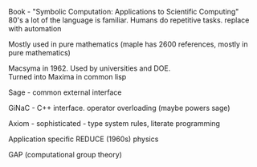 Book - "Symbolic Computation: Applications to Scientific Computing"  
    80's
    a lot of the language is familiar.  Humans do repetitive tasks. replace
    with automation

Mostly used in pure mathematics  (maple has 2600 references, mostly in pure
mathematics)

Macsyma in 1962.  Used by universities and DOE.  
Turned into Maxima in common lisp

Sage - common external interface

GiNaC - C++ interface.  operator overloading (maybe powers sage)

Axiom - sophisticated - type system rules, literate programming

Application specific 
REDUCE (1960s) physics

GAP (computational group theory)

